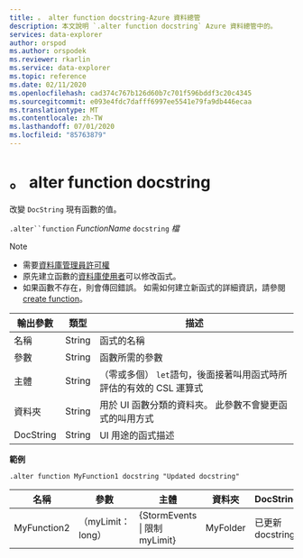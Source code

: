 ```yaml
---
title: 。 alter function docstring-Azure 資料總管
description: 本文說明 `.alter function docstring` Azure 資料總管中的。
services: data-explorer
author: orspod
ms.author: orspodek
ms.reviewer: rkarlin
ms.service: data-explorer
ms.topic: reference
ms.date: 02/11/2020
ms.openlocfilehash: cad374c767b126d60b7c701f596bddf3c20c4345
ms.sourcegitcommit: e093e4fdc7dafff6997ee5541e79fa9db446ecaa
ms.translationtype: MT
ms.contentlocale: zh-TW
ms.lasthandoff: 07/01/2020
ms.locfileid: "85763879"
---
```

# <a name="alter-function-docstring"></a>。 alter function docstring

改變 `DocString` 現有函數的值。

`.alter``function` *FunctionName* `docstring` *檔*

> [!NOTE]
> * 需要[資料庫管理員許可權](../management/access-control/role-based-authorization.md)
> * 原先建立函數的[資料庫使用者](../management/access-control/role-based-authorization.md)可以修改函式。
> * 如果函數不存在，則會傳回錯誤。 如需如何建立新函式的詳細資訊，請參閱[create function](create-function.md)。

|輸出參數 |類型 |描述
|---|---|--- 
|名稱  |String |函式的名稱
|參數  |String |函數所需的參數
|主體  |String |（零或多個） `let`語句，後面接著叫用函式時所評估的有效的 CSL 運算式
|資料夾|String|用於 UI 函數分類的資料夾。 此參數不會變更函式的叫用方式
|DocString|String|UI 用途的函式描述

**範例** 

```kusto
.alter function MyFunction1 docstring "Updated docstring"
```
    
|名稱 |參數 |主體|資料夾|DocString
|---|---|---|---|---
|MyFunction2 |（myLimit： long）| {StormEvents &#124; 限制 myLimit}|MyFolder|已更新 docstring|
